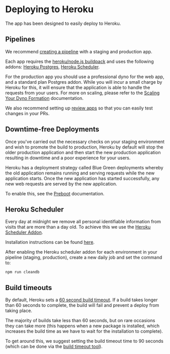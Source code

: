 # Deploying to Heroku

The app has been designed to easily deploy to Heroku.

## Pipelines

We recommend [creating a pipeline](https://devcenter.heroku.com/articles/pipelines) with a staging and production app.

Each app requires the [heroku/node.js buildpack](https://devcenter.heroku.com/articles/buildpacks) and uses the following addons: [Heroku Postgres](https://elements.heroku.com/addons/heroku-postgresql), [Heroku Scheduler](https://elements.heroku.com/addons/scheduler).

For the production app you should use a professional dyno for the web app, and a standard plan Postgres addon. While you will incur a small charge by Heroku for this, it will ensure that the application is able to handle the requests from your users. For more on scaling, please refer to the [Scaling Your Dyno Formation](https://devcenter.heroku.com/articles/scaling) documentation.

We also recommend setting up [review apps](https://devcenter.heroku.com/articles/github-integration-review-apps) so that you can easily test changes in your PRs.

## Downtime-free Deployments

Once you've carried out the necessary checks on your staging environment and wish to promote the build to production, Heroku by default will stop the older production application and then start the new production application resulting in downtime and a poor experience for your users.

Heroku has a deployment strategy called Blue Green deployments whereby the old application remains running and serving requests while the new application starts. Once the new application has started successfully, any new web requests are served by the new application.

To enable this, see the [Preboot](https://devcenter.heroku.com/articles/preboot) documentation.

## Heroku Scheduler

Every day at midnight we remove all personal identifiable information from visits that are more than a day old. To achieve this we use the [Heroku Scheduler Addon](https://devcenter.heroku.com/articles/scheduler).

Installation instructions can be found [here](https://devcenter.heroku.com/articles/scheduler#installing-the-add-on).

After enabling the Heroku scheduler addon for each environment in your pipeline (staging, production), create a new daily job and set the command to:

```
npm run cleandb
```

## Build timeouts

By default, Heroku sets a [60 second build timeout](https://devcenter.heroku.com/articles/limits#boot-timeout). If a build takes longer than 60 seconds to complete, the build will fail and prevent a deploy from taking place.

The majority of builds take less than 60 seconds, but on rare occasions they can take more (this happens when a new package is installed, which increases the build time as we have to wait for the installation to complete).

To get around this, we suggest setting the build timeout time to 90 seconds (which can be done via the [build timeout tool](https://tools.heroku.support/limits/boot_timeout)).
